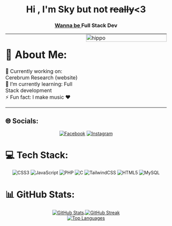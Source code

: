 
  <h1 align="center">Hi , I'm Sky but not <del>really</del><3</h1>
  <h3 align="center"> <u> Wanna be </u> Full Stack Dev</h3>
  

<div align="center">
  <table style="border: none; width: 100%;">
    <tr>
      <td style="padding: 0; width: 50%; vertical-align: top;">
        <h1>💫 About Me:</h1>
        <p align="left">
          🔭 Currently working on: Cerebrum Research (website) <br>
          🌱 I’m currently learning: Full Stack development <br>
          ⚡ Fun fact: I make music ❤️
        </p>
      </td>
      <td style="padding: 0; width: 50%; vertical-align: top;">
        <img src="https://media0.giphy.com/media/v1.Y2lkPTc5MGI3NjExM2hwdGd3c3RjeTlsYm1rcTRqY3A5enNtcDVxb2hvZWtqbHFodXF0MiZlcD12MV9pbnRlcm5hbF9naWZfYnlfaWQmY3Q9cw/9mPm8hzOh3GgO2oMfT/giphy.gif" alt="hippo" style="width: 100%; border: none;">
      </td>
    </tr>
  </table>
</div>






## 🌐 Socials:
 <div align="center">

  [![Facebook](https://img.shields.io/badge/Facebook-%231877F2.svg?logo=Facebook&logoColor=white)](https://www.facebook.com/jonazjuan.sayson)
  [![Instagram](https://img.shields.io/badge/Instagram-%23E4405F.svg?logo=Instagram&logoColor=white)](https://instagram.com/Skysayson)

</div>



# 💻 Tech Stack:
<div align="center">

  ![CSS3](https://img.shields.io/badge/css3-%231572B6.svg?style=for-the-badge&logo=css3&logoColor=white)
  ![JavaScript](https://img.shields.io/badge/javascript-%23323330.svg?style=for-the-badge&logo=javascript&logoColor=%23F7DF1E)
  ![PHP](https://img.shields.io/badge/php-%23777BB4.svg?style=for-the-badge&logo=php&logoColor=white)
  ![C](https://img.shields.io/badge/c-%2300599C.svg?style=for-the-badge&logo=c&logoColor=white)
  ![TailwindCSS](https://img.shields.io/badge/tailwindcss-%2338B2AC.svg?style=for-the-badge&logo=tailwind-css&logoColor=white)
  ![HTML5](https://img.shields.io/badge/html5-%23E34F26.svg?style=for-the-badge&logo=html5&logoColor=white)
  ![MySQL](https://img.shields.io/badge/mysql-%2300f.svg?style=for-the-badge&logo=mysql&logoColor=white)
</div>

# 📊 GitHub Stats:

<div align="center">
  <a href="https://github.com/Skysayson">
    <img align="center" src="https://github-readme-stats.vercel.app/api?username=Skysayson&theme=dark&hide_border=false&include_all_commits=true&count_private=true" alt="GitHub Stats" />
  </a>
  <a href="https://github.com/Skysayson">
    <img align="center" src="https://github-readme-streak-stats.herokuapp.com/?user=Skysayson&theme=dark&hide_border=false" alt="GitHub Streak" />
  </a>
</div>

<div align="center">
  <a href="https://github.com/Skysayson">
    <img align="center" src="https://github-readme-stats.vercel.app/api/top-langs/?username=Skysayson&theme=dark&hide_border=false&include_all_commits=true&count_private=true&layout=compact" alt="Top Languages" />
  </a>
</div>






<!-- Proudly created with GPRM ( https://gprm.itsvg.in ) -->

